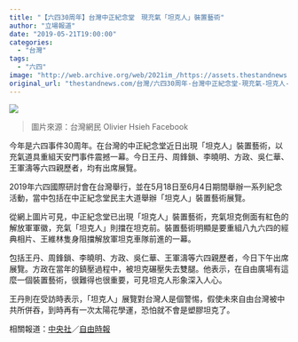 ```yaml
---
title: "【六四30周年】台灣中正紀念堂　現充氣「坦克人」裝置藝術"
author: "立場報道"
date: "2019-05-21T19:00:00"
categories:
  - "台灣"
tags:
  - "六四"
image: "http://web.archive.org/web/2021im_/https://assets.thestandnews.com/media/photos/tank_1Gxa6.png"
original_url: "thestandnews.com/台灣/六四30周年-台灣中正紀念堂-現充氣-坦克人-裝置藝術"
---
```

![](http://web.archive.org/web/2021im_/https://assets.thestandnews.com/media/photos/tank_1Gxa6.png)
> 圖片來源：台灣網民 Olivier Hsieh Facebook

今年是六四事件30周年。在台灣的中正紀念堂近日出現「坦克人」裝置藝術，以充氣道具重組天安門事件震撼一幕。今日王丹、周鋒鎖、李曉明、方政、吳仁華、王軍濤等六四親歷者，均有出席展覽。

2019年六四國際研討會在台灣舉行，並在5月18日至6月4日期間舉辦一系列紀念活動，當中包括在中正紀念堂民主大道舉辦「坦克人」裝置藝術展覽。

從網上圖片可見，中正紀念堂已出現「坦克人」裝置藝術，充氣坦克側面有紅色的解放軍軍徽，充氣「坦克人」則擋在坦克前。裝置藝術明顯是要重組八九六四的經典相片、王維林隻身阻擋解放軍坦克車隊前進的一幕。

包括王丹、周鋒鎖、李曉明、方政、吳仁華、王軍濤等六四親歷者，今日下午出席展覽。方政在當年的鎮壓過程中，被坦克碾壓失去雙腿。他表示，在自由廣場有這麼一個裝置藝術，很難得也很重要，可見坦克人形象深入人心。

王丹則在受訪時表示，「坦克人」展覽對台灣人是個警惕，假使未來自由台灣被中共所併吞，到時再有一次太陽花學運，恐怕就不會是塑膠坦克了。

相關報道：[中央社](http://web.archive.org/web/20211229132852/https://www.cna.com.tw/news/acn/201905210197.aspx)／[自由時報](http://web.archive.org/web/20211229132852/https://news.ltn.com.tw/news/politics/breakingnews/2796455)